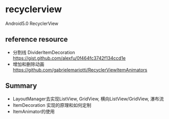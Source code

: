 # recyclerview
Android5.0 RecyclerView

## reference resource
- 分割线 DividerItemDecoration 
https://gist.github.com/alexfu/0f464fc3742f134ccd1e
- 增加和删除动画
https://github.com/gabrielemariotti/RecyclerViewItemAnimators


## Summary
- LayoutManager去实现ListView, GridView, 横向ListView/GridView, 瀑布流
- ItemDecoration 实现的原理和如何定制
- ItemAnimator的使用

